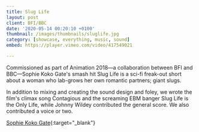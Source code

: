 ```yaml
---
title: Slug Life
layout: post
client: BFI/BBC
date: '2020-05-14 00:20:10 +0100'
thumbnail: /images/thumbnails/sluglife.jpg
category: [showcase, everything, music, sound]
embed: https://player.vimeo.com/video/417549021

---
```


Commissioned as part of Animation 2018—a collaboration between BFI and BBC—Sophie Koko Gate's smash hit Slug Life is a sci-fi freak-out short about a woman who lab-grows her own romantic partners; giant slugs.

In addition to mixing and creating the sound design and foley, we wrote the film's climax song Contagious and the screaming EBM banger Slug Life is the Only Life, while Johnny Wildey contributed the general score. We also contributed a voice or two.


[Sophie Koko Gate](http://sophikokogate.com/){:target="_blank"}  
